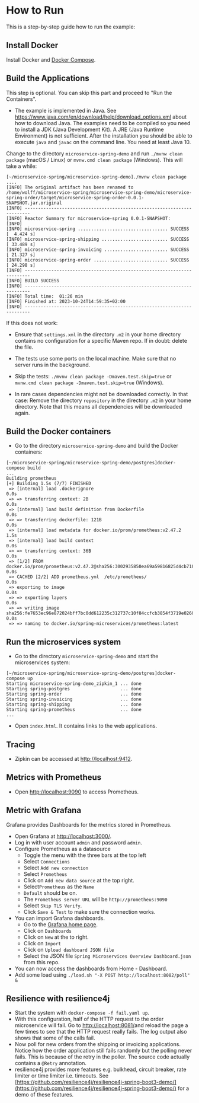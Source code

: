 # How to Run

This is a step-by-step guide how to run the example:

## Install Docker

Install Docker and [Docker Compose](https://docs.docker.com/compose/install/).

## Build the Applications

This step is optional. You can skip this part and
proceed to "Run the Containers".

* The example is implemented in Java. See
   https://www.java.com/en/download/help/download_options.xml about how
   to download Java. The
   examples need to be compiled so you need to install a JDK (Java
   Development Kit). A JRE (Java Runtime Environment) is not
   sufficient. After the installation you should be able to execute
   `java` and `javac` on the command line.
   You need at least Java 10. 
   
Change to the directory `microservice-spring-demo` and run `./mvnw clean
package` (macOS / Linux) or `mvnw.cmd clean package` (Windows). This will take a while:

```
[~/microservice-spring/microservice-spring-demo]./mvnw clean package
....
[INFO] The original artifact has been renamed to /home/wolff/microservice-spring/microservice-spring-demo/microservice-spring-order/target/microservice-spring-order-0.0.1-SNAPSHOT.jar.original
[INFO] ------------------------------------------------------------------------
[INFO] Reactor Summary for microservice-spring 0.0.1-SNAPSHOT:
[INFO]
[INFO] microservice-spring .................................. SUCCESS [  4.424 s]
[INFO] microservice-spring-shipping ......................... SUCCESS [ 33.489 s]
[INFO] microservice-spring-invoicing ........................ SUCCESS [ 21.327 s]
[INFO] microservice-spring-order ............................ SUCCESS [ 24.298 s]
[INFO] ------------------------------------------------------------------------
[INFO] BUILD SUCCESS
[INFO] ------------------------------------------------------------------------
[INFO] Total time:  01:26 min
[INFO] Finished at: 2023-10-24T14:59:35+02:00
[INFO] ------------------------------------------------------------------------
```

If this does not work:

* Ensure that `settings.xml` in the directory `.m2` in your home
directory contains no configuration for a specific Maven repo. If in
doubt: delete the file.

* The tests use some ports on the local machine. Make sure that no
server runs in the background.

* Skip the tests: `./mvnw clean package -Dmaven.test.skip=true` or
  `mvnw.cmd clean package -Dmaven.test.skip=true` (Windows).

* In rare cases dependencies might not be downloaded correctly. In
  that case: Remove the directory `repository` in the directory `.m2`
  in your home directory. Note that this means all dependencies will
  be downloaded again.

## Build the Docker containers

* Go to the directory `microservice-spring-demo` and build the Docker
  containers: 
```
[~/microservice-spring/microservice-spring-demo/postgres]docker-compose build
...
Building prometheus
[+] Building 1.5s (7/7) FINISHED
 => [internal] load .dockerignore                                                                                  0.0s
 => => transferring context: 2B                                                                                    0.0s
 => [internal] load build definition from Dockerfile                                                               0.0s
 => => transferring dockerfile: 121B                                                                               0.0s
 => [internal] load metadata for docker.io/prom/prometheus:v2.47.2                                                 1.5s
 => [internal] load build context                                                                                  0.0s
 => => transferring context: 36B                                                                                   0.0s
 => [1/2] FROM docker.io/prom/prometheus:v2.47.2@sha256:3002935850ea69a59816825d4cb718fafcdb9b124e4e6153ebc689462  0.0s
 => CACHED [2/2] ADD prometheus.yml  /etc/prometheus/                                                              0.0s
 => exporting to image                                                                                             0.0s
 => => exporting layers                                                                                            0.0s
 => => writing image sha256:fe7653ec96e872024bff7bc0dd612235c312737c10f84ccfcb3854f3719e0260                       0.0s
 => => naming to docker.io/spring-microservices/prometheus:latest
```

## Run the microservices system

* Go to the directory `microservice-spring-demo` and start the
  microservices system:

```
[~/microservice-spring/microservice-spring-demo/postgres]docker-compose up
Starting microservice-spring-demo_zipkin_1 ... done
Starting spring-postgres                   ... done
Starting spring-order                      ... done
Starting spring-invoicing                  ... done
Starting spring-shipping                   ... done
Starting spring-prometheus                 ... done
...
```

* Open `index.html`. It contains links to the web applications.

## Tracing

* Zipkin can be accessed at [http://localhost:9412](http://localhost:9412).

## Metrics with Prometheus

* Open [http://localhost:9090](http://localhost:9090) to access
  Prometheus.

## Metric with Grafana

Grafana provides Dashboards for the metrics stored in Prometheus.

* Open Grafana at [http://localhost:3000/](http://localhost:3000/).
* Log in with user account `admin` and password `admin`.
* Configure Prometheus as a datasource
  * Toggle the menu with the three bars at the top left
  * Select `Connections`
  * Select `Add new connection`
  * Select `Prometheus`
  * Click on `Add new data source` at the top right.
  * Select`Prometheus` as the `Name`
  * `Default` should be on.
  * The `Prometheus server URL` will be `http://prometheus:9090`
  * Select `Skip TLS Verify`.
  * Click `Save & Test` to make sure the connection works.
* You can import Grafana dashboards.
  * Go to the [Grafana home page](http://localhost:3000).
  * Click on `Dashboards`
  * Click on `New` at the to right.
  * Click on `Import`
  * Click on `Upload dashboard JSON file`
  * Select the JSON file `Spring Microservices Overview Dashboard.json` from this repo.
* You can now access the dashboards from Home - Dashboard.
* Add some load using `./load.sh "-X POST http://localhost:8082/poll" &`

## Resilience with resilience4j

* Start the system with `docker-compose -f fail.yaml up`.
* With this configuration, half of the HTTP request to the order
  microservice will fail. Go to
  [http://localhost:8081/](http://localhost:8081/)and reload the page
  a few times to see that the HTTP request really fails. The log
  output also shows that some of the calls fail.
* Now poll for new orders from the shipping or invoicing
  applications. Notice how the order application still fails randomly
  but the polling never fails. This is because of the retry in the
  poller. The source code actually contains a `@Retry` annotation.
* resilience4j provides more features e.g. bulkhead, circuit breaker,
  rate limiter or time limiter i.e. timeouts. See
  [https://github.com/resilience4j/resilience4j-spring-boot3-demo/](https://github.com/resilience4j/resilience4j-spring-boot3-demo/)
  for a demo of these features.
